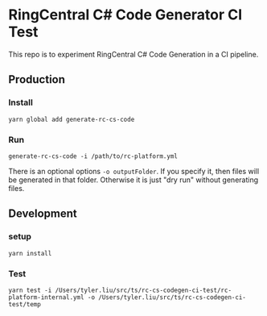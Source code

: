 # RingCentral C# Code Generator CI Test

This repo is to experiment RingCentral C# Code Generation in a CI pipeline.


## Production

### Install

```
yarn global add generate-rc-cs-code
```


### Run

```
generate-rc-cs-code -i /path/to/rc-platform.yml
```

There is an optional options `-o outputFolder`. If you specify it, then files will be generated in that folder. Otherwise it is just "dry run" without generating files.


## Development

### setup


```
yarn install
```


### Test

```
yarn test -i /Users/tyler.liu/src/ts/rc-cs-codegen-ci-test/rc-platform-internal.yml -o /Users/tyler.liu/src/ts/rc-cs-codegen-ci-test/temp
```
